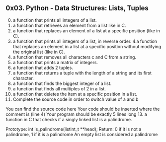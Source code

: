 ## 0x03. Python - Data Structures: Lists, Tuples

0. a function that prints all integers of a list.
1. a function that retrieves an element from a list like in C.
2. a function that replaces an element of a list at a specific position (like in C).
3. a function that prints all integers of a list, in reverse order.
4.a function that replaces an element in a list at a specific position without modifying the original list (like in C).
5. a function that removes all characters c and C from a string.
6.  a function that prints a matrix of integers.
7.  a function that adds 2 tuples.
8. a function that returns a tuple with the length of a string and its first character.
9. a function that finds the biggest integer of a list.
10. a function that finds all multiples of 2 in a list.
11. a function that deletes the item at a specific position in a list.
12. Complete the source code in order to switch value of a and b

You can find the source code here
Your code should be inserted where the comment is (line 4)
Your program should be exactly 5 lines long
13. a function in C that checks if a singly linked list is a palindrome.

Prototype: int is_palindrome(listint_t **head);
Return: 0 if it is not a palindrome, 1 if it is a palindrome
An empty list is considered a palindrome